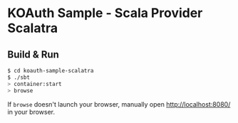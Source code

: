 # KOAuth Sample - Scala Provider Scalatra #

## Build & Run ##

```sh
$ cd koauth-sample-scalatra
$ ./sbt
> container:start
> browse
```

If `browse` doesn't launch your browser, manually open [http://localhost:8080/](http://localhost:8080/) in your browser.
